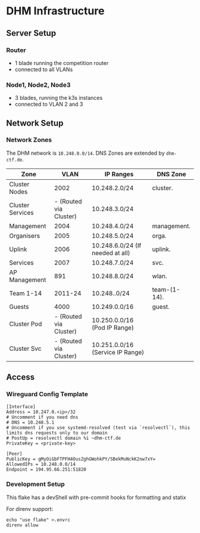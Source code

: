 DHM Infrastructure
===

## Server Setup

### Router

- 1 blade running the competition router
- connected to all VLANs

### Node1, Node2, Node3

- 3 blades, running the k3s instances
- connected to VLAN 2 and 3

## Network Setup

### Network Zones

The DHM network is `10.248.0.0/14`.
DNS Zones are extended by `dhm-ctf.de`.

| Zone             | VLAN                   | IP Ranges                        | DNS Zone     |
|------------------|------------------------|----------------------------------|--------------|
| Cluster Nodes    | 2002                   | 10.248.2.0/24                    | cluster.     |
| Cluster Services | - (Routed via Cluster) | 10.248.3.0/24                    |              |
| Management       | 2004                   | 10.248.4.0/24                    | management.  |
| Organisers       | 2005                   | 10.248.5.0/24                    | orga.        |
| Uplink           | 2006                   | 10.248.6.0/24 (If needed at all) | uplink.      |
| Services         | 2007                   | 10.248.7.0/24                    | svc.         |
| AP Management    | 891                    | 10.248.8.0/24                    | wlan.        |
| Team 1-14        | 2011-24                | 10.248.<team-id>.0/24            | team-(1-14). |
| Guests           | 4000                   | 10.249.0.0/16                    | guest.       |
| Cluster Pod      | - (Routed via Cluster) | 10.250.0.0/16 (Pod IP Range)     |              |
| Cluster Svc      | - (Routed via Cluster) | 10.251.0.0/16 (Service IP Range) |              |

## Access

### Wireguard Config Template

```
[Interface]
Address = 10.247.0.<ip>/32
# Uncomment if you need dns
# DNS = 10.248.5.1
# Uncomment if you use systemd-resolved (test via `resolvectl`), this limits dns requests only to our domain
# PostUp = resolvectl domain %i ~dhm-ctf.de
PrivateKey = <private-key>

[Peer]
PublicKey = gMyOiGbFTPFH4OusZghGWohkPY/SBekMuNckK2nw7xY=
AllowedIPs = 10.248.0.0/14
Endpoint = 194.95.66.251:51820
```

### Development Setup

This flake has a devShell with pre-commit hooks for formatting and statix

For direnv support:
```
echo "use flake" >.envrc
direnv allow
```

